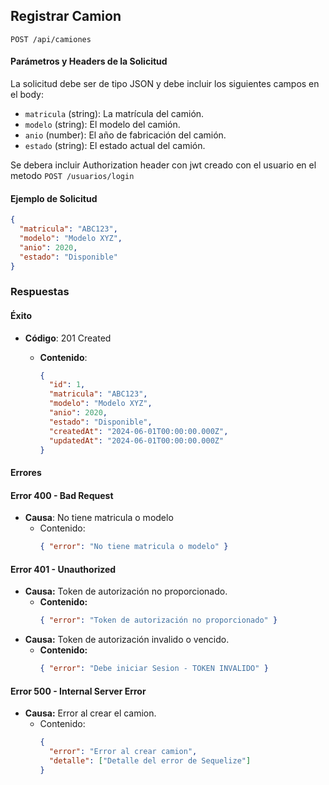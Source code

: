 ## Registrar Camion

```http
POST /api/camiones
```

#### Parámetros y Headers de la Solicitud

La solicitud debe ser de tipo JSON y debe incluir los siguientes campos en el body:

- `matricula` (string): La matrícula del camión.
- `modelo` (string): El modelo del camión.
- `anio` (number): El año de fabricación del camión.
- `estado` (string): El estado actual del camión.

Se debera incluir Authorization header con jwt creado con el usuario en el metodo `POST /usuarios/login`

#### Ejemplo de Solicitud

```json
{
  "matricula": "ABC123",
  "modelo": "Modelo XYZ",
  "anio": 2020,
  "estado": "Disponible"
}
```

### Respuestas

#### Éxito

- **Código**: 201 Created

  - **Contenido**:

    ```json
    {
      "id": 1,
      "matricula": "ABC123",
      "modelo": "Modelo XYZ",
      "anio": 2020,
      "estado": "Disponible",
      "createdAt": "2024-06-01T00:00:00.000Z",
      "updatedAt": "2024-06-01T00:00:00.000Z"
    }
    ```

#### Errores

#### Error 400 - Bad Request

- **Causa**: No tiene matricula o modelo
  - Contenido:
    ```json
    { "error": "No tiene matricula o modelo" }
    ```

#### Error 401 - Unauthorized

- **Causa:** Token de autorización no proporcionado.
  - **Contenido:**
    ```json
    { "error": "Token de autorización no proporcionado" }
    ```
- **Causa:** Token de autorización invalido o vencido.
  - **Contenido:**
    ```json
    { "error": "Debe iniciar Sesion - TOKEN INVALIDO" }
    ```

#### Error 500 - Internal Server Error

- **Causa:** Error al crear el camion.
  - Contenido:
    ```json
    {
      "error": "Error al crear camion",
      "detalle": ["Detalle del error de Sequelize"]
    }
    ```
